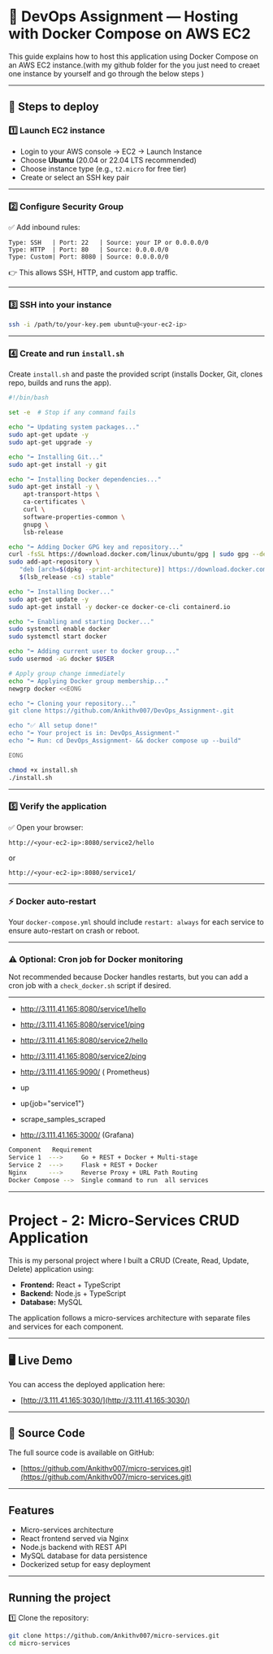 
# 🚀 DevOps Assignment — Hosting with Docker Compose on AWS EC2

This guide explains how to host this application using Docker Compose on an AWS EC2 instance.(with my github folder for the you just need to creaet one instance by yourself and go through the below steps )

---

## 📝 **Steps to deploy**

### 1️⃣ **Launch EC2 instance**
- Login to your AWS console → EC2 → Launch Instance  
- Choose **Ubuntu** (20.04 or 22.04 LTS recommended)  
- Choose instance type (e.g., `t2.micro` for free tier)  
- Create or select an SSH key pair  

---

### 2️⃣ **Configure Security Group**
✅ Add inbound rules:
```
Type: SSH   | Port: 22   | Source: your IP or 0.0.0.0/0
Type: HTTP  | Port: 80   | Source: 0.0.0.0/0
Type: Custom| Port: 8080 | Source: 0.0.0.0/0
```
👉 This allows SSH, HTTP, and custom app traffic.

---

### 3️⃣ **SSH into your instance**
```bash
ssh -i /path/to/your-key.pem ubuntu@<your-ec2-ip>
```

---

### 4️⃣ **Create and run `install.sh`**
Create `install.sh` and paste the provided script (installs Docker, Git, clones repo, builds and runs the app).
```bash
#!/bin/bash

set -e  # Stop if any command fails

echo "➡ Updating system packages..."
sudo apt-get update -y
sudo apt-get upgrade -y

echo "➡ Installing Git..."
sudo apt-get install -y git

echo "➡ Installing Docker dependencies..."
sudo apt-get install -y \
    apt-transport-https \
    ca-certificates \
    curl \
    software-properties-common \
    gnupg \
    lsb-release

echo "➡ Adding Docker GPG key and repository..."
curl -fsSL https://download.docker.com/linux/ubuntu/gpg | sudo gpg --dearmor -o /etc/apt/trusted.gpg.d/docker.gpg
sudo add-apt-repository \
   "deb [arch=$(dpkg --print-architecture)] https://download.docker.com/linux/ubuntu \
   $(lsb_release -cs) stable"

echo "➡ Installing Docker..."
sudo apt-get update -y
sudo apt-get install -y docker-ce docker-ce-cli containerd.io

echo "➡ Enabling and starting Docker..."
sudo systemctl enable docker
sudo systemctl start docker

echo "➡ Adding current user to docker group..."
sudo usermod -aG docker $USER

# Apply group change immediately
echo "➡ Applying Docker group membership..."
newgrp docker <<EONG

echo "➡ Cloning your repository..."
git clone https://github.com/Ankithv007/DevOps_Assignment-.git

echo "✅ All setup done!"
echo "➡ Your project is in: DevOps_Assignment-"
echo "➡ Run: cd DevOps_Assignment- && docker compose up --build"

EONG

```
```bash
chmod +x install.sh
./install.sh
```

---

### 5️⃣ **Verify the application**
✅ Open your browser:
```
http://<your-ec2-ip>:8080/service2/hello
```
or
```
http://<your-ec2-ip>:8080/service1/
```

---

### ⚡ **Docker auto-restart**
Your `docker-compose.yml` should include `restart: always` for each service to ensure auto-restart on crash or reboot.

---

### ⚠ **Optional: Cron job for Docker monitoring**
Not recommended because Docker handles restarts, but you can add a cron job with a `check_docker.sh` script if desired.

---
- http://3.111.41.165:8080/service1/hello
- http://3.111.41.165:8080/service1/ping
- http://3.111.41.165:8080/service2/hello
- http://3.111.41.165:8080/service2/ping

- http://3.111.41.165:9090/    ( Prometheus)
 - up 
 - up{job="service1"}
 - scrape_samples_scraped

- http://3.111.41.165:3000/  (Grafana)

```bash
Component	Requirement	
Service 1  ---> 	Go + REST + Docker + Multi-stage
Service 2  --->	    Flask + REST + Docker	
Nginx	   --->     Reverse Proxy + URL Path Routing	
Docker Compose -->	Single command to run  all services
```
---
# Project - 2: Micro-Services CRUD Application

This is my personal project where I built a CRUD (Create, Read, Update, Delete) application using:
- **Frontend:** React + TypeScript
- **Backend:** Node.js + TypeScript
- **Database:** MySQL

The application follows a micro-services architecture with separate files and services for each component.

---

## 🖥️ Live Demo
You can access the deployed application here:
- [http://3.111.41.165:3030/](http://3.111.41.165:3030/)

---

## 📂 Source Code
The full source code is available on GitHub:
- [https://github.com/Ankithv007/micro-services.git](https://github.com/Ankithv007/micro-services.git)

---

##  Features
- Micro-services architecture
- React frontend served via Nginx
- Node.js backend with REST API
- MySQL database for data persistence
- Dockerized setup for easy deployment

---

##  Running the project

1️⃣ Clone the repository:
```bash
git clone https://github.com/Ankithv007/micro-services.git
cd micro-services
